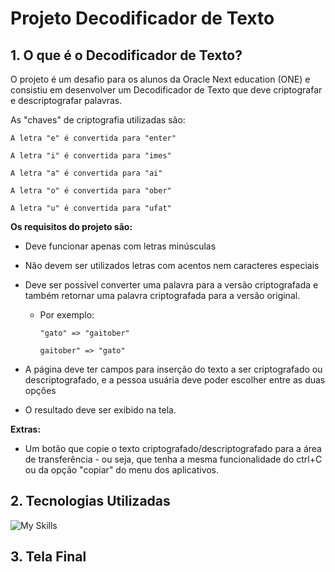 # Projeto Decodificador de Texto

## 1. O que é o Decodificador de Texto?
O projeto é um desafio para os alunos da Oracle Next education (ONE) e consistiu em desenvolver um Decodificador de Texto que deve criptografar e descriptografar palavras. 

As "chaves" de criptografia utilizadas são:

`A letra "e" é convertida para "enter"`

`A letra "i" é convertida para "imes"`

`A letra "a" é convertida para "ai"`

`A letra "o" é convertida para "ober"`

`A letra "u" é convertida para "ufat"`

**Os requisitos do projeto são:** 
 -  Deve funcionar apenas com letras minúsculas

- Não devem ser utilizados letras com acentos nem caracteres especiais

- Deve ser possível converter uma palavra para a versão criptografada e também retornar uma palavra criptografada para a versão original.

  - Por exemplo:
  
    `"gato" => "gaitober"`

    `gaitober" => "gato"`

- A página deve ter campos para inserção do texto a ser criptografado ou descriptografado, e a pessoa usuária deve poder escolher entre as duas opções

- O resultado deve ser exibido na tela.

**Extras:**

- Um botão que copie o texto criptografado/descriptografado para a área de transferência - ou seja, que tenha a mesma funcionalidade do ctrl+C ou da opção "copiar" do menu dos aplicativos.

## 2. Tecnologias Utilizadas
![My Skills](https://skillicons.dev/icons?i=js,html,css)

## 3. Tela Final
